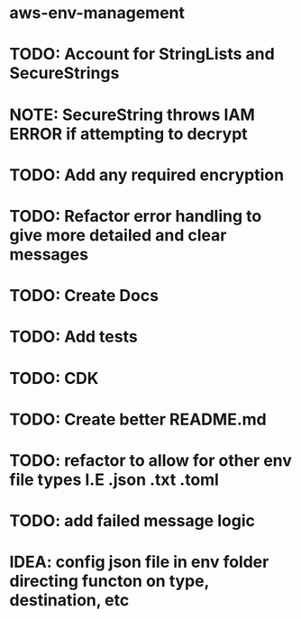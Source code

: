 # aws-env-management

# TODO: Account for StringLists and SecureStrings

# NOTE: SecureString throws IAM ERROR if attempting to decrypt

# TODO: Add any required encryption

# TODO: Refactor error handling to give more detailed and clear messages

# TODO: Create Docs

# TODO: Add tests

# TODO: CDK

# TODO: Create better README.md

# TODO: refactor to allow for other env file types I.E .json .txt .toml

# TODO: add failed message logic

# IDEA: config json file in env folder directing functon on type, destination, etc
